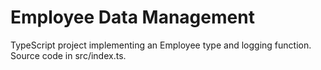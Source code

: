 # Employee Data Management

TypeScript project implementing an Employee type and logging function. Source code in src/index.ts.
